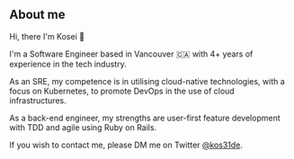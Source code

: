 ## About me
Hi, there I'm Kosei 👋

I'm a Software Engineer based in Vancouver 🇨🇦 with 4+ years of experience in the tech industry.

As an SRE, my competence is in utilising cloud-native technologies, with a focus on Kubernetes, to promote DevOps in the use of cloud infrastructures.

As a back-end engineer, my strengths are user-first feature development with TDD and agile using Ruby on Rails.

If you wish to contact me, please DM me on Twitter [@kos31de](https://twitter.com/kos31de).
